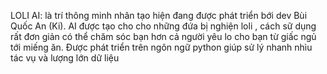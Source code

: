 LOLI AI: là trí thông minh nhân tạo hiện đang được phát triển bới dev Bùi Quốc An (Ki). AI được tạo cho cho những đứa bị nghiện loli , cách sữ dụng rất đơn giản có thể chăm sóc bạn hơn cả người yêu lo cho bạn từ giấc ngủ tới miếng ăn. Được phát triển trên ngôn ngữ python giúp sử lý nhanh nhìu tác vụ và lượng lớn dữ liệu
